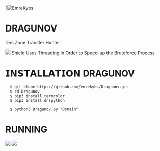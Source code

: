 [![EmreKybs](https://img.shields.io/badge/MadeBy-EmreKybs-blue)

# DRAGUNOV
Dns Zone Transfer Hunter

<img src="https://github.com/emrekybs/Dragunov/blob/main/1.png">
Shield Uses Threading in Order to Speed-up the Bruteforce Process

# 𝗜𝗡𝗦𝗧𝗔𝗟𝗟𝗔𝗧𝗜𝗢𝗡 DRAGUNOV

      $ git clone https://github.com/emrekybs/Dragunov.git
      $ cd Dragunov
      $ pip3 install termcolor
      $ pip3 install dnspython

      $ python3 Dragunov.py "Domain"

# RUNNING
<img src="https://github.com/emrekybs/Dragunov/blob/main/2.png">


<img src="https://github.com/emrekybs/Dragunov/blob/main/3.png">


